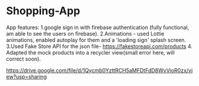 # Shopping-App

App features:
1.google sign in with firebase authentication (fully functional, am able to see the users on firebase).
2.Animations - used Lottie animations, enabled autoplay for them and a 'loading sign' splash screen.
3.Used Fake Store API for the json file- https://fakestoreapi.com/products
4. Adapted the mock products into a recycler view(small error here, will correct soon).

https://drive.google.com/file/d/1Qycmb0YzttRCH5aMFDtFdD8WvVioR0zx/view?usp=sharing


